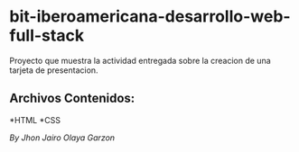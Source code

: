 # bit-iberoamericana-desarrollo-web-full-stack

Proyecto que muestra la actividad entregada sobre la creacion de una tarjeta de presentacion.

## Archivos Contenidos:

*HTML
*CSS

_By Jhon Jairo Olaya Garzon_
